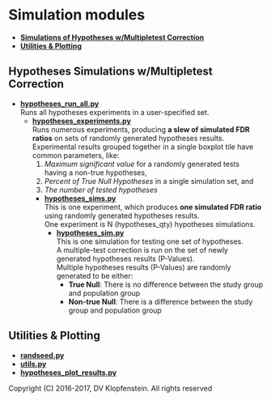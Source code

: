 # Simulation modules

  * [**Simulations of Hypotheses w/Multipletest Correction**](#hypotheses-simulations-wmultipletest-correction)
  * [**Utilities & Plotting**](#utilities--plotting)    


## Hypotheses Simulations w/Multipletest Correction

  * [**hypotheses_run_all.py**](hypotheses_run_all.py)    
    Runs all hypotheses experiments in a user-specified set.
    * [**hypotheses_experiments.py**](hypotheses_experiments.py)    
      Runs numerous experiments, producing **a slew of simulated FDR ratios** on sets of randomly generated hypotheses results.    
      Experimental results grouped together in a single boxplot tile have common parameters, like:
        1) _Maximum significant value_ for a randomly generated tests having a non-true hypotheses,
        2) _Percent of True Null Hypotheses_ in a single simulation set, and
        3) _The number of tested hypotheses_
      * [**hypotheses_sims.py**](hypotheses_sims.py)    
        This is one experiment, which produces **one simulated FDR ratio** using randomly generated hypotheses results.    
        One experiment is N (hypotheses_qty) hypotheses simulations.    
        * [**hypotheses_sim.py**](hypotheses_sim.py)    
        This is one simulation for testing one set of hypotheses.    
        A multiple-test correction is run on the set of newly generated hypotheses results (P-Values).    
        Multiple hypotheses results (P-Values) are randomly generated to be either:    
          * **True Null**: There is no difference between the study group and population group    
          * **Non-true Null**: There is a difference between the study group and population group    

## Utilities & Plotting
  * [**randseed.py**](randseed.py)    
  * [**utils.py**](utils.py)    
  * [**hypotheses_plot_results.py**](hypotheses_plot_results.py)    

Copyright (C) 2016-2017, DV Klopfenstein. All rights reserved
